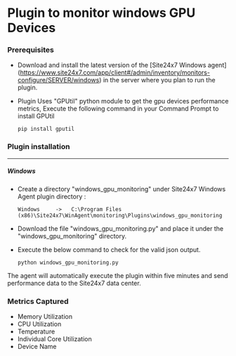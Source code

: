 # Plugin to monitor windows GPU Devices

### Prerequisites

- Download and install the latest version of the [Site24x7 Windows agent] (https://www.site24x7.com/app/client#/admin/inventory/monitors-configure/SERVER/windows) in the server where you plan to run the plugin.
- Plugin Uses "GPUtil" python module to get the gpu devices performance metrics, Execute the following command in your Command Prompt to install GPUtil

      pip install gputil

### Plugin installation

---

##### Windows

- Create a directory "windows_gpu_monitoring" under Site24x7 Windows Agent plugin directory :

      Windows     ->   C:\Program Files (x86)\Site24x7\WinAgent\monitoring\Plugins\windows_gpu_monitoring

- Download the file "windows_gpu_monitoring.py" and place it under the "windows_gpu_monitoring" directory.

- Execute the below command to check for the valid json output.

      python windows_gpu_monitoring.py

The agent will automatically execute the plugin within five minutes and send performance data to the Site24x7 data center.

### Metrics Captured

- Memory Utilization
- CPU Utilization
- Temperature
- Individual Core Utilization
- Device Name

